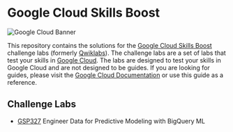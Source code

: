 # Google Cloud Skills Boost

![Google Cloud Banner](banner.jpg)

This repository contains the solutions for the [Google Cloud Skills Boost](https://www.cloudskillsboost.google/) challenge labs (formerly [Qwiklabs](https://go.qwiklabs.com/)). The challenge labs are a set of labs that test your skills in [Google Cloud](https://cloud.google.com/). The labs are designed to test your skills in Google Cloud and are not designed to be guides. If you are looking for guides, please visit the [Google Cloud Documentation](https://cloud.google.com/docs) or use this guide as a reference.

## Challenge Labs

- [GSP327](./Challenge%20Labs/GSP327.md) Engineer Data for Predictive Modeling with BigQuery ML

